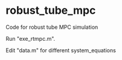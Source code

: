 # robust_tube_mpc
Code for robust tube MPC simulation


Run "exe_rtmpc.m".

Edit "data.m" for different system_equations
